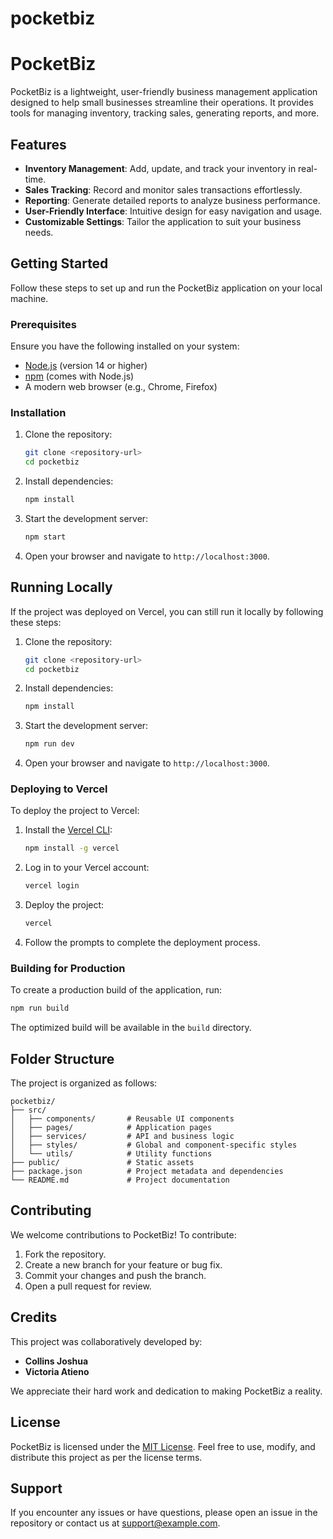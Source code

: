 # pocketbiz
# PocketBiz

PocketBiz is a lightweight, user-friendly business management application designed to help small businesses streamline their operations. It provides tools for managing inventory, tracking sales, generating reports, and more.

## Features

- **Inventory Management**: Add, update, and track your inventory in real-time.
- **Sales Tracking**: Record and monitor sales transactions effortlessly.
- **Reporting**: Generate detailed reports to analyze business performance.
- **User-Friendly Interface**: Intuitive design for easy navigation and usage.
- **Customizable Settings**: Tailor the application to suit your business needs.

## Getting Started

Follow these steps to set up and run the PocketBiz application on your local machine.

### Prerequisites

Ensure you have the following installed on your system:
- [Node.js](https://nodejs.org/) (version 14 or higher)
- [npm](https://www.npmjs.com/) (comes with Node.js)
- A modern web browser (e.g., Chrome, Firefox)

### Installation

1. Clone the repository:
   ```bash
   git clone <repository-url>
   cd pocketbiz
   ```

2. Install dependencies:
   ```bash
   npm install
   ```

3. Start the development server:
   ```bash
   npm start
   ```

4. Open your browser and navigate to `http://localhost:3000`.

## Running Locally

If the project was deployed on Vercel, you can still run it locally by following these steps:

1. Clone the repository:
   ```bash
   git clone <repository-url>
   cd pocketbiz
   ```

2. Install dependencies:
   ```bash
   npm install
   ```

3. Start the development server:
   ```bash
   npm run dev
   ```

4. Open your browser and navigate to `http://localhost:3000`.

### Deploying to Vercel

To deploy the project to Vercel:
1. Install the [Vercel CLI](https://vercel.com/docs/cli):
   ```bash
   npm install -g vercel
   ```

2. Log in to your Vercel account:
   ```bash
   vercel login
   ```

3. Deploy the project:
   ```bash
   vercel
   ```

4. Follow the prompts to complete the deployment process.

### Building for Production

To create a production build of the application, run:
```bash
npm run build
```
The optimized build will be available in the `build` directory.

## Folder Structure

The project is organized as follows:

```
pocketbiz/
├── src/
│   ├── components/       # Reusable UI components
│   ├── pages/            # Application pages
│   ├── services/         # API and business logic
│   ├── styles/           # Global and component-specific styles
│   └── utils/            # Utility functions
├── public/               # Static assets
├── package.json          # Project metadata and dependencies
└── README.md             # Project documentation
```

## Contributing

We welcome contributions to PocketBiz! To contribute:
1. Fork the repository.
2. Create a new branch for your feature or bug fix.
3. Commit your changes and push the branch.
4. Open a pull request for review.

## Credits

This project was collaboratively developed by:
- **Collins Joshua**
- **Victoria Atieno**

We appreciate their hard work and dedication to making PocketBiz a reality.

## License

PocketBiz is licensed under the [MIT License](LICENSE). Feel free to use, modify, and distribute this project as per the license terms.

## Support

If you encounter any issues or have questions, please open an issue in the repository or contact us at [support@example.com](mailto:joscolins6@gmail.com,victoriadatieno@gmail.com).

